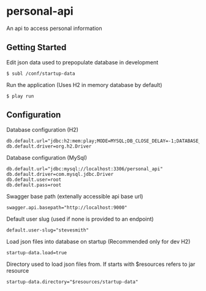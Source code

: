 personal-api
============

An api to access personal information


Getting Started
---------------

Edit json data used to prepopulate database in development

    $ subl /conf/startup-data

Run the application (Uses H2 in memory database by default)
    
    $ play run


Configuration
-------------

Database configuration (H2)

    db.default.url="jdbc:h2:mem:play;MODE=MYSQL;DB_CLOSE_DELAY=-1;DATABASE_TO_UPPER=false"
    db.default.driver=org.h2.Driver

Database configuration (MySql)

    db.default.url="jdbc:mysql://localhost:3306/personal_api"
    db.default.driver=com.mysql.jdbc.Driver
    db.default.user=root
    db.default.pass=root

Swagger base path (extenally accessible api base url)

    swagger.api.basepath="http://localhost:9000"

Default user slug (used if none is provided to an endpoint)

    default.user-slug="stevesmith"

Load json files into database on startup (Recommended only for dev H2)

    startup-data.load=true

Directory used to load json files from. If starts with $resources refers to jar resource

    startup-data.directory="$resources/startup-data"